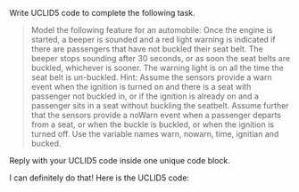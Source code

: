 Write UCLID5 code to complete the following task.

> Model the following feature for an automobile: Once the engine is started, a beeper is sounded and a red light warning is indicated if there are passengers that have not buckled their seat belt. The beeper stops sounding after 30 seconds, or as soon the seat belts are buckled, whichever is sooner. The warning light is on all the time the seat belt is un-buckled. Hint: Assume the sensors provide a warn event when the ignition is turned on and there is a seat with passenger not buckled in, or if the ignition is already on and a passenger sits in a seat without buckling the seatbelt. Assume further that the sensors provide a noWarn event when a passenger departs from a seat, or when the buckle is buckled, or when the ignition is turned off. Use the variable names warn, nowarn, time, ignitian and bucked.

Reply with your UCLID5 code inside one unique code block.

I can definitely do that! Here is the UCLID5 code:
```
